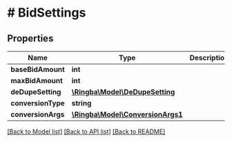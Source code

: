 # # BidSettings

## Properties

Name | Type | Description | Notes
------------ | ------------- | ------------- | -------------
**baseBidAmount** | **int** |  |
**maxBidAmount** | **int** |  |
**deDupeSetting** | [**\Ringba\Model\DeDupeSetting**](DeDupeSetting.md) |  |
**conversionType** | **string** |  |
**conversionArgs** | [**\Ringba\Model\ConversionArgs1**](ConversionArgs1.md) |  |

[[Back to Model list]](../../README.md#models) [[Back to API list]](../../README.md#endpoints) [[Back to README]](../../README.md)
